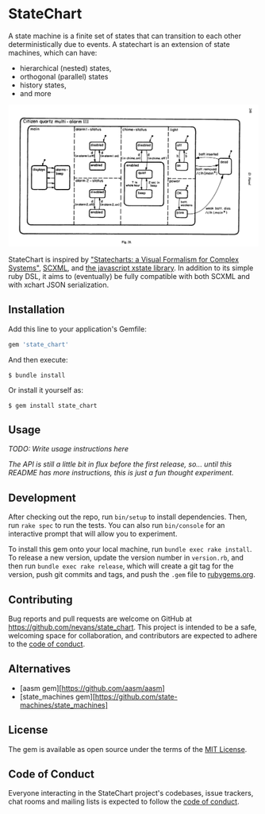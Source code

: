 # StateChart

A state machine is a finite set of states that can transition to each other
deterministically due to events.  A statechart is an extension of state
machines, which can have:
* hierarchical (nested) states,
* orthogonal (parallel) states
* history states,
* and more

![state chart diagram from "Statecharts: a Visual Formalism for Complex Systems" paper by David Harel](doc/statecharts-visual-formalism-david-harel.png)

StateChart is inspired by ["Statecharts: a Visual Formalism for Complex
Systems"][statecharts.pdf], [SCXML], and [the javascript xstate
library][xstate].  In addition to its simple ruby DSL, it aims to (eventually)
be fully compatible with both SCXML and with xchart JSON serialization.

[xstate]: https://xstate.js.org
[statecharts.pdf]: http://www.inf.ed.ac.uk/teaching/courses/seoc/2005_2006/resources/statecharts.pdf
[SCXML]: https://www.w3.org/TR/scxml

## Installation

Add this line to your application's Gemfile:

```ruby
gem 'state_chart'
```

And then execute:

    $ bundle install

Or install it yourself as:

    $ gem install state_chart

## Usage

_TODO: Write usage instructions here_

_The API is still a little bit in flux before the first release, so... until
this README has more instructions, this is just a fun thought experiment._

## Development

After checking out the repo, run `bin/setup` to install dependencies. Then, run
`rake spec` to run the tests. You can also run `bin/console` for an interactive
prompt that will allow you to experiment.

To install this gem onto your local machine, run `bundle exec rake install`. To
release a new version, update the version number in `version.rb`, and then run
`bundle exec rake release`, which will create a git tag for the version, push
git commits and tags, and push the `.gem` file to
[rubygems.org](https://rubygems.org).

## Contributing

Bug reports and pull requests are welcome on GitHub at
https://github.com/nevans/state_chart. This project is intended to be a safe,
welcoming space for collaboration, and contributors are expected to adhere to
the [code of
conduct](https://github.com/nevans/state_chart/blob/master/CODE_OF_CONDUCT.md).

## Alternatives

* [aasm gem][https://github.com/aasm/aasm]
* [state_machines gem][https://github.com/state-machines/state_machines]

## License

The gem is available as open source under the terms of the [MIT
License](https://opensource.org/licenses/MIT).

## Code of Conduct

Everyone interacting in the StateChart project's codebases, issue trackers, chat
rooms and mailing lists is expected to follow the [code of
conduct](https://github.com/nevans/state_chart/blob/master/CODE_OF_CONDUCT.md).
